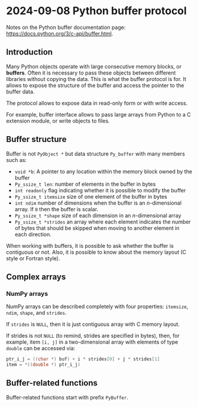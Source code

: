 # 2024-09-08 Python buffer protocol

Notes on the Python buffer documentation page:
<https://docs.python.org/3/c-api/buffer.html>.

## Introduction

Many Python objects operate with large consecutive memory blocks,
or **buffers**.
Often it is necessary to pass these objects between different libraries
without copying the data.
This is what the buffer protocol is for.
It allows to expose the structure of the buffer and access the pointer
to the buffer data.

The protocol allows to expose data in read-only form or with write access.

For example, buffer interface allows to pass large arrays from Python
to a C extension module, or write objects to files.

## Buffer structure

Buffer is not `PyObject *` but data structure `Py_buffer` with many members
such as:

- `void *b`: A pointer to any location within the memory block owned by the
  buffer
- `Py_ssize_t len`: number of elements in the buffer in bytes
- `int readonly` flag indicating whether it is possible to modify the buffer
- `Py_ssize_t itemsize` size of one element of the buffer in bytes
- `int ndim` number of dimensions when the buffer is an $n$-dimensional array.
  If `0` then the buffer is scalar.
- `Py_ssize_t *shape` size of each dimension in an $n$-dimensional array
- `Py_ssize_t *strides` an array where each element indicates the number of
  bytes that should be skipped when moving to another element in each
  direction.

When working with buffers, it is possible to ask whether the buffer is
contiguous or not.
Also, it is possible to know about the memory layout (C style or Fortran
style).

## Complex arrays

### NumPy arrays

NumPy arrays can be described completely with four properties:
`itemsize`, `ndim`, `shape`, and `strides`.

If `strides` is `NULL`, then it is just contiguous array with C memory layout.

If strides is not `NULL` (to remind, strides are specified in bytes),
then, for example, item `[i, j]` in a two-dimensional array with elements
of type `double` can be accessed via:

```c
ptr_i_j = ((char *) buf) + i * strides[0] + j * strides[1]
item = *((double *) ptr_i_j)
```

## Buffer-related functions

Buffer-related functions start with prefix `PyBuffer`.
